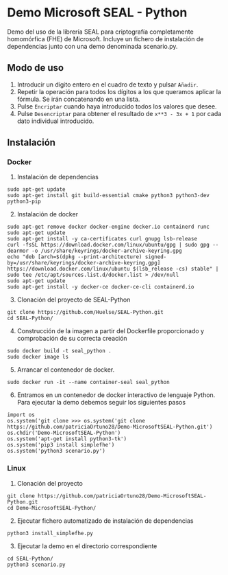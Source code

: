 # Demo Microsoft SEAL - Python
Demo del uso de la librería SEAL para criptografía completamente homomórfica (FHE) de Microsoft.
Incluye un fichero de instalación de dependencias junto con una demo denominada scenario.py.

## Modo de uso

1. Introducir un dígito entero en el cuadro de texto y pulsar `Añadir`.
2. Repetir la operación para todos los dígitos a los que queramos aplicar la fórmula. Se irán concatenando en una lista.
3. Pulse `Encriptar` cuando haya introducido todos los valores que desee.
4. Pulse `Desencriptar` para obtener el resultado de `x**3 - 3x + 1` por cada dato individual introducido.

## Instalación
### Docker
1. Instalación de dependencias
~~~
sudo apt-get update
sudo apt-get install git build-essential cmake python3 python3-dev python3-pip
~~~
2. Instalación de docker
~~~
sudo apt-get remove docker docker-engine docker.io containerd runc
sudo apt-get update
sudo apt-get install -y ca-certificates curl gnupg lsb-release
curl -fsSL https://download.docker.com/linux/ubuntu/gpg | sudo gpg --dearmor -o /usr/share/keyrings/docker-archive-keyring.gpg
echo "deb [arch=$(dpkg --print-architecture) signed-by=/usr/share/keyrings/docker-archive-keyring.gpg] https://download.docker.com/linux/ubuntu $(lsb_release -cs) stable" | sudo tee /etc/apt/sources.list.d/docker.list > /dev/null
sudo apt-get update
sudo apt-get install -y docker-ce docker-ce-cli containerd.io
~~~
3. Clonación del proyecto de SEAL-Python
~~~
git clone https://github.com/Huelse/SEAL-Python.git
cd SEAL-Python/
~~~
4. Construcción de la imagen a partir del Dockerfile proporcionado y comprobación de su correcta creación
~~~~
sudo docker build -t seal_python .
sudo docker image ls
~~~~
5. Arrancar el contenedor de docker.
~~~
sudo docker run -it --name container-seal seal_python
~~~
6. Entramos en un contenedor de docker interactivo de lenguaje Python. Para ejecutar la demo debemos seguir los siguientes pasos
~~~~
import os
os.system('git clone >>> os.system('git clone https://github.com/patriciaOrtuno28/Demo-MicrosoftSEAL-Python.git')
os.chdir('Demo-MicrosoftSEAL-Python')
os.system('apt-get install python3-tk')
os.system('pip3 install simplefhe')
os.system('python3 scenario.py')
~~~~

### Linux
1. Clonación del proyecto
~~~~
git clone https://github.com/patriciaOrtuno28/Demo-MicrosoftSEAL-Python.git
cd Demo-MicrosoftSEAL-Python/
~~~~
2. Ejecutar fichero automatizado de instalación de dependencias
~~~~
python3 install_simplefhe.py
~~~~
3. Ejecutar la demo en el directorio correspondiente
~~~~
cd SEAL-Python/
python3 scenario.py
~~~~
